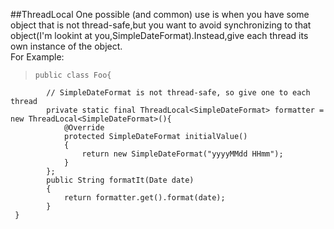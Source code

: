 ##ThreadLocal
One possible (and common) use is when you have some object that is not thread-safe,but you want to avoid synchronizing to that object(I'm lookint at you,SimpleDateFormat).Instead,give each thread its own instance of the object.  
For Example:  
  >     public class Foo{
		    // SimpleDateFormat is not thread-safe, so give one to each thread
		    private static final ThreadLocal<SimpleDateFormat> formatter = new ThreadLocal<SimpleDateFormat>(){
		        @Override
		        protected SimpleDateFormat initialValue()
		        {
		            return new SimpleDateFormat("yyyyMMdd HHmm");
		        }
		    };
		    public String formatIt(Date date)
		    {
		        return formatter.get().format(date);
		    }
     }
